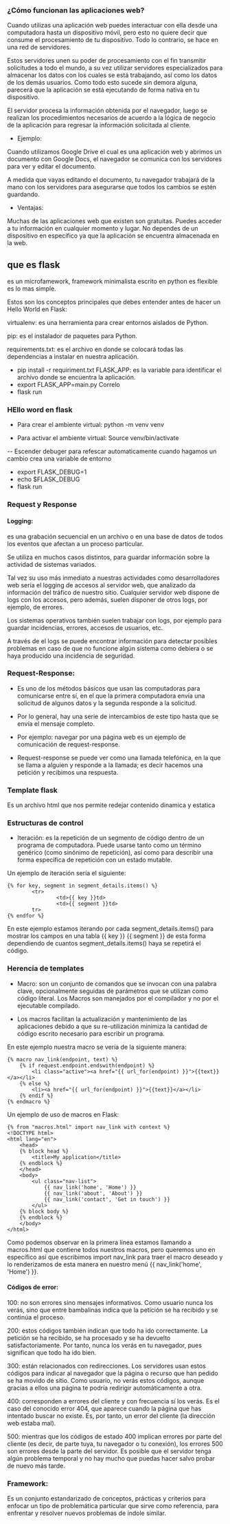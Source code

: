 ### ¿Cómo funcionan las aplicaciones web?

Cuando utilizas una aplicación web puedes interactuar con ella desde una computadora hasta un dispositivo móvil, pero esto no quiere decir que consume el procesamiento de tu dispositivo. Todo lo contrario, se hace en una red de servidores.

Estos servidores unen su poder de procesamiento con el fin transmitir solicitudes a todo el mundo, a su vez utilizar servidores especializados para almacenar los datos con los cuales se está trabajando, así como los datos de los demás usuarios. Como todo esto sucede sin demora alguna, parecerá que la aplicación se está ejecutando de forma nativa en tu dispositivo.

El servidor procesa la información obtenida por el navegador, luego se realizan los procedimientos necesarios de acuerdo a la lógica de negocio de la aplicación para regresar la información solicitada al cliente.

-   Ejemplo:

Cuando utilizamos Google Drive el cual es una aplicación web y abrimos un documento con Google Docs, el navegador se comunica con los servidores para ver y editar el documento.

A medida que vayas editando el documento, tu navegador trabajará de la mano con los servidores para asegurarse que todos los cambios se estén guardando.

-   Ventajas:

Muchas de las aplicaciones web que existen son gratuitas.
Puedes acceder a tu información en cualquier momento y lugar.
No dependes de un dispositivo en específico ya que la aplicación se encuentra almacenada en la web.

## que es flask 
es un microfamework, framework minimalista escrito en python es flexible es lo mas simple.

Estos son los conceptos principales que debes entender antes de hacer un Hello World en Flask:

virtualenv: es una herramienta para crear entornos aislados de Python.

pip: es el instalador de paquetes para Python.

requirements.txt: es el archivo en donde se colocará todas las dependencias a instalar en nuestra aplicación.
- pip install -r requiriment.txt
FLASK_APP: es la variable para identificar el archivo donde se encuentra la aplicación.
-   export FLASK_APP=main.py
Correlo
-   flask run
### HEllo word en flask

-   Para crear el ambiente virtual:
python -m venv venv

-   Para activar el ambiente virtual:
Source venv/bin/activate

-- Escender debuger
para refescar automaticamente cuando hagamos un cambio
crea una variable de entorno
-   export FLASK_DEBUG=1
-   echo $FLASK_DEBUG
-   flask run

### Request y Response
#### Logging:
 es una grabación secuencial en un archivo o en una base de datos de todos los eventos que afectan a un proceso particular.

Se utiliza en muchos casos distintos, para guardar información sobre la actividad de sistemas variados.

Tal vez su uso más inmediato a nuestras actividades como desarrolladores web sería el logging de accesos al servidor web, que analizado da información del tráfico de nuestro sitio. Cualquier servidor web dispone de logs con los accesos, pero además, suelen disponer de otros logs, por ejemplo, de errores.

Los sistemas operativos también suelen trabajar con logs, por ejemplo para guardar incidencias, errores, accesos de usuarios, etc.

A través de el logs se puede encontrar información para detectar posibles problemas en caso de que no funcione algún sistema como debiera o se haya producido una incidencia de seguridad.

### Request-Response:
-   Es uno de los métodos básicos que usan las computadoras para comunicarse entre sí, en el que la primera computadora envía una solicitud de algunos datos y la segunda responde a la solicitud.

-   Por lo general, hay una serie de intercambios de este tipo hasta que se envía el mensaje completo.

-   Por ejemplo: navegar por una página web es un ejemplo de comunicación de request-response.

-   Request-response se puede ver como una llamada telefónica, en la que se llama a alguien y responde a la llamada; es decir hacemos una petición y recibimos una respuesta.

### Template flask
Es un archivo html que nos permite redejar contenido dinamica y estatica

### Estructuras de control
-   Iteración: es la repetición de un segmento de código dentro de un programa de computadora. Puede usarse tanto como un término genérico (como sinónimo de repetición), así como para describir una forma específica de repetición con un estado mutable.

Un ejemplo de iteración sería el siguiente:
```
{% for key, segment in segment_details.items() %}
        <tr>
                <td>{{ key }}td>
                <td>{{ segment }}td>
        tr>
{% endfor %}
```  
En este ejemplo estamos iterando por cada segment_details.items() para mostrar los campos en una tabla {{ key }} {{ segment }} de esta forma dependiendo de cuantos segment_details.items() haya se repetirá el código.

### Herencia de templates
-   Macro: son un conjunto de comandos que se invocan con una palabra clave, opcionalmente seguidas de parámetros que se utilizan como código literal. Los Macros son manejados por el compilador y no por el ejecutable compilado.

-   Los macros facilitan la actualización y mantenimiento de las aplicaciones debido a que su re-utilización minimiza la cantidad de código escrito necesario para escribir un programa.

En este ejemplo nuestra macro se vería de la siguiente manera:
```
{% macro nav_link(endpoint, text) %}
    {% if request.endpoint.endswith(endpoint) %}
        <li class="active"><a href="{{ url_for(endpoint) }}">{{text}}</a></li>
    {% else %}
        <li><a href="{{ url_for(endpoint) }}">{{text}}</a></li>
    {% endif %}
{% endmacro %}
```
Un ejemplo de uso de macros en Flask:
```
{% from "macros.html" import nav_link with context %}
<!DOCTYPE html>
<html lang="en">
    <head>
    {% block head %}
        <title>My application</title>
    {% endblock %}
    </head>
    <body>
        <ul class="nav-list">
            {{ nav_link('home', 'Home') }}
            {{ nav_link('about', 'About') }}
            {{ nav_link('contact', 'Get in touch') }}
        </ul>
    {% block body %}
    {% endblock %}
    </body>
</html>
```
Como podemos observar en la primera línea estamos llamando a macros.html que contiene todos nuestros macros, pero queremos uno en específico así que escribimos import nav_link para traer el macro deseado y lo renderizamos de esta manera en nuestro menú {{ nav_link('home', 'Home') }}.

#### Códigos de error:
100: no son errores sino mensajes informativos. Como usuario nunca los verás, sino que entre bambalinas indica que la petición se ha recibido y se continúa el proceso.

200: estos códigos también indican que todo ha ido correctamente. La petición se ha recibido, se ha procesado y se ha devuelto satisfactoriamente. Por tanto, nunca los verás en tu navegador, pues significan que todo ha ido bien.

300: están relacionados con redirecciones. Los servidores usan estos códigos para indicar al navegador que la página o recurso que han pedido se ha movido de sitio. Como usuario, no verás estos códigos, aunque gracias a ellos una página te podría redirigir automáticamente a otra.

400: corresponden a errores del cliente y con frecuencia sí los verás. Es el caso del conocido error 404, que aparece cuando la página que has intentado buscar no existe. Es, por tanto, un error del cliente (la dirección web estaba mal).

500: mientras que los códigos de estado 400 implican errores por parte del cliente (es decir, de parte tuya, tu navegador o tu conexión), los errores 500 son errores desde la parte del servidor. Es posible que el servidor tenga algún problema temporal y no hay mucho que puedas hacer salvo probar de nuevo más tarde.

### Framework:
Es un conjunto estandarizado de conceptos, prácticas y criterios para enfocar un tipo de problemática particular que sirve como referencia, para enfrentar y resolver nuevos problemas de índole similar.